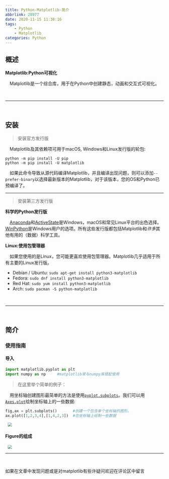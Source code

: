 ```yaml
---
title: Python-Matplotlib-简介
abbrlink: 28977
date: 2020-11-15 11:38:16
tags:
	- Python
	- Matplotlib
categories: Python
---
```






## 概述

**Matplotlib:Python可视化**

&emsp;Matplotlib是一个综合库，用于在Python中创建静态，动画和交互式可视化。

<!--more-->

<br>

---

<br>

## 安装

> 安装官方发行版

&emsp;Matplotlib及其依赖项可用于macOS, Windows和Linux发行版的轮包:

```shell
python -m pip install -U pip
python -m pip install -U matplotlib
```

&emsp;如果此命令导致从源代码编译Matplotlib，并且编译出现问题，则可以添加`--prefer-binary`以选择最新版本的Matplotlib，对于该版本，您的OS和Python已预编译了。

---

> 安装第三方发行版

**科学的Python发行版**

&emsp;[Anaconda](https://www.anaconda.com/)和[ActiveState](https://www.activestate.com/activepython/downloads)是Windows，macOS和常见Linux平台的出色选择。[WinPython](https://winpython.github.io/)是Windows用户的选项。所有这些发行版都包括Matplotlib和*许多*其他有用的（数据）科学工具。

**Linux:使用包管理器**

&emsp;如果您使用的是Linux，您可能更喜欢使用包管理器。Matplotlib几乎适用于所有主要的Linux发行版。

- Debian / Ubuntu: `sudo apt-get install python3-matplotlib`
- Fedora: `sudo dnf install python3-matplotlib`
- Red Hat: `sudo yum install python3-matplotlib`
- Arch: `sudo pacman -S python-matplotlib`

<br>

---

<br>

## 简介

### 使用指南

#### 导入

```python
import matplotlib.pyplot as plt
import numpy as np     #matplotlib常与numpy库搭配使用
```

> 在这里举个简单的例子：

&emsp;用坐标轴创建图形最简单的方法是使用[`pyplot.subplots`](https://matplotlib.org/api/_as_gen/matplotlib.pyplot.subplots.html#matplotlib.pyplot.subplots)。我们可以用 [`Axes.plot`](https://matplotlib.org/api/_as_gen/matplotlib.axes.Axes.plot.html#matplotlib.axes.Axes.plot)绘制坐标轴上的一些数据:

```python
fig,ax = plt.subplots()       #创建一个包含单个坐标轴的图形。
ax.plot([1,2,3,4],[1,4,2,3])  #在坐标轴上绘制一些数据
```

<img src="https://cdn.jsdelivr.net/gh/zangwhe/Image@main/2020/11/15/7384d398ec67aafa2de878a4c7ff9413.png" style="zoom:80%;margin-left:10px" />

#### Figure的组成

<img src="https://cdn.jsdelivr.net/gh/zangwhe/Image@main/2020/11/15/7297f12faa0667f3706318353082da47.png" style="zoom:80%;margin-left:10px" />

<br>

---

<br>

如果在文章中发现问题或是对matplotlib有些许疑问欢迎在评论区中留言